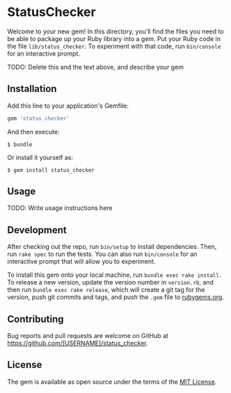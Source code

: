 # StatusChecker

Welcome to your new gem! In this directory, you'll find the files you need to be able to package up your Ruby library into a gem. Put your Ruby code in the file `lib/status_checker`. To experiment with that code, run `bin/console` for an interactive prompt.

TODO: Delete this and the text above, and describe your gem

## Installation

Add this line to your application's Gemfile:

```ruby
gem 'status_checker'
```

And then execute:

    $ bundle

Or install it yourself as:

    $ gem install status_checker

## Usage

TODO: Write usage instructions here

## Development

After checking out the repo, run `bin/setup` to install dependencies. Then, run `rake spec` to run the tests. You can also run `bin/console` for an interactive prompt that will allow you to experiment.

To install this gem onto your local machine, run `bundle exec rake install`. To release a new version, update the version number in `version.rb`, and then run `bundle exec rake release`, which will create a git tag for the version, push git commits and tags, and push the `.gem` file to [rubygems.org](https://rubygems.org).

## Contributing

Bug reports and pull requests are welcome on GitHub at https://github.com/[USERNAME]/status_checker.


## License

The gem is available as open source under the terms of the [MIT License](http://opensource.org/licenses/MIT).

